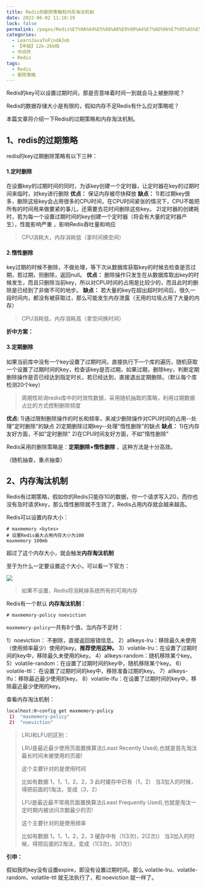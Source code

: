 ```yaml
---
title: Redis的删除策略和内存淘汰机制
date: 2022-06-02 11:18:19
lock: false
permalink: /pages/Redis%E7%9A%84%E5%88%A0%E9%99%A4%E7%AD%96%E7%95%A5%E5%92%8C%E5%86%85%E5%AD%98%E6%B7%98%E6%B1%B0%E6%9C%BA%E5%88%B6
categories: 
  - LearnJavaToFindAJob
  - 【中级】12k-26k档
  - 中间件
  - Redis
tags: 
  - Redis
  - 删除策略
---
```

Redis的key可以设置过期时间，那是否意味着时间一到就会马上被删除呢？

Redis的数据存储大小是有限的，假如内存不足Redis有什么应对策略呢？

本篇文章将介绍一下Redis的过期策略和内存淘汰机制。

## 1、redis的过期策略

redis的key过期删除策略有以下三种：

#### 1.定时删除

在设置key的过期时间的同时，为该key创建一个定时器，让定时器在key的过期时间来临时，对key进行删除
**优点：**
保证内存被尽快释放
**缺点：**
1)若过期key很多，删除这些key会占用很多的CPU时间，在CPU时间紧张的情况下，CPU不能把所有的时间用来做要紧的事儿，还需要去花时间删除这些key。
2)定时器的创建耗时，若为每一个设置过期时间的key创建一个定时器（将会有大量的定时器产生），性能影响严重 ，影响Redis吞吐量和响应

> CPU消耗大，内存消耗低（拿时间换空间） 

#### 2.惰性删除

key过期的时候不删除，不做处理，等下次从数据库获取key的时候去检查是否过期，若过期，则删除，返回null。
**优点：**
删除操作只发生在从数据库取出key的时候发生，而且只删除当前key，所以对CPU时间的占用是比较少的，而且此时的删除是已经到了非做不可的地步。
**缺点：**
若大量的key在超出超时时间后，很久一段时间内，都没有被获取过，那么可能发生内存泄露（无用的垃圾占用了大量的内存）

> CPU消耗低，内存消耗高（拿空间换时间）

**折中方案：**

#### 3.定期删除

如果当前库中没有一个key设置了过期时间，直接执行下一个库的遍历，随机获取一个设置了过期时间的key，检查该key是否过期，如果过期，删除key，判断定期删除操作是否已经达到指定时长，若已经达到，直接退出定期删除。（默认每个库检测20个key）

> 周期性轮询redis库中的时效性数据，采用随机抽取的策略，利用过期数据占比的方式控制删除频度 

**优点:**
1)通过限制删除操作的时长和频率，来减少删除操作对CPU时间的占用--处理"定时删除"的缺点
2)定期删除过期key--处理"惰性删除"的缺点
**缺点：**
1)在内存友好方面，不如"定时删除"
2)在CPU时间友好方面，不如"惰性删除"

Redis采用的删除策略是：**定期删除+惰性删除** ，这种方法是十分高效。

（随机抽查，重点抽查） 

## 2、内存淘汰机制

Redis有过期策略，假如你的Redis只能存1G的数据，你一个请求写入2G，而你也没有及时请求key，那么惰性删除就不生效了，Redis占用内存就会越来越高。

Redis可以设置内存大小：

```
# maxmemory <bytes>
# 设置Redis最大占用内存大小为100
maxmemory 100mb
```

超过了这个内存大小，就会触发**内存淘汰机制**

至于为什么一定要设置这个大小，可以看一下官方：

![](https://cdn.jsdelivr.net/gh/DogerRain/image@main/img/image-20210325144733549.png)

> 如果不设置，Redis将消耗掉系统所有的可用内存

Redis有一个默认  **内存淘汰机制**：

```
# maxmemory-policy noeviction
```

`maxmemory-policy`一共有8个值，当内存不足时：

1）noeviction： 不删除，直接返回报错信息。 
2）allkeys-lru：移除最久未使用（使用频率最少）使用的key。**推荐使用这种。**
3）volatile-lru：在设置了过期时间的key中，移除最久未使用的key。 
4）allkeys-random：随机移除某个key。 
5）volatile-random：在设置了过期时间的key中，随机移除某个key。
6）volatile-ttl： 在设置了过期时间的key中，移除准备过期的key。
7）allkeys-lfu：移除最近最少使用的key。
8）volatile-lfu：在设置了过期时间的key中，移除最近最少使用的key。

查看内存淘汰机制：

```bash
localhost:0>config get maxmemory-policy
 1)  "maxmemory-policy"
 2)  "noeviction"
```

>LRU和LFU的区别：
>
>LRU是最近最少使用页面置换算法(Least Recently Used),也就是首先淘汰最长时间未被使用的页面!
>
>这个主要针对的是使用时间
>
>比如有数据 1，1，1，2，2，3
>此时缓存中已有（1，2）
>当3加入的时候，得把前面的1淘汰，变成（3，2）
>
>
>
>LFU是最近最不常用页面置换算法(Least Frequently Used),也就是淘汰一定时期内被访问次数最少的页!
>
>这个主要针对的是使用频率
>
>比如有数据 1，1，1，2，2，3
>缓存中有（1(3次)，2(2次)）
>当3加入的时候，得把后面的2淘汰，变成（1(3次)，3(1次)）



**引申：**

假如我的key没有设置expire，即没有设置过期时间。那么 volatile-lru、volatile-random、volatile-ttl  就无法执行了，和 noeviction 就一样了。

